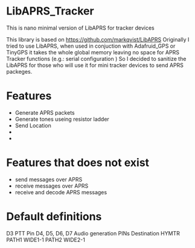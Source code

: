# LibAPRS_Tracker
This is nano minimal version of LibAPRS for tracker devices

This library is based on https://github.com/markqvist/LibAPRS 
Originally I tried to use LibAPRS, when used in conjuction with Adafruid_GPS or TinyGPS it takes the whole global memory leaving no space for APRS Tracker functions (e.g.: serial configuration )
So I decided to sanitize the LibAPRS for those who will use it for mini tracker devices to send APRS packeges.

# Features
- Generate APRS packets
- Generate tones useing resistor ladder
- Send Location
-
-

# Features that does not exist
- send messages over APRS
- receive messages over APRS
- receive and decode APRS messages


# Default definitions 
D3 PTT Pin
D4, D5, D6, D7 Audio generation PINs
Destination HYMTR
PATH1 WIDE1-1
PATH2 WIDE2-1








